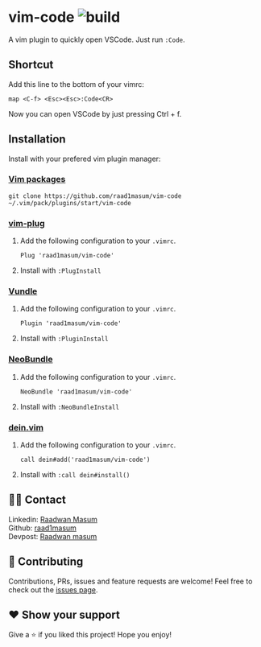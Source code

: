vim-code ![build](https://api.travis-ci.com/raad1masum/personal-site.svg?branch=master&status=passed)
========
A vim plugin to quickly open VSCode. Just run `:Code`.

Shortcut
--------
Add this line to the bottom of your vimrc:
```vim
map <C-f> <Esc><Esc>:Code<CR>
```
Now you can open VSCode by just pressing Ctrl + f.

Installation
------------
Install with your prefered vim plugin manager:

### [Vim packages][]
    git clone https://github.com/raad1masum/vim-code ~/.vim/pack/plugins/start/vim-code

### [vim-plug][]

1. Add the following configuration to your `.vimrc`.

       Plug 'raad1masum/vim-code'
        
2. Install with `:PlugInstall`

### [Vundle][]

1. Add the following configuration to your `.vimrc`.

       Plugin 'raad1masum/vim-code'
        
2. Install with `:PluginInstall`

### [NeoBundle][]

1. Add the following configuration to your `.vimrc`.

       NeoBundle 'raad1masum/vim-code'
        
2. Install with `:NeoBundleInstall`

### [dein.vim][]

1. Add the following configuration to your `.vimrc`.

       call dein#add('raad1masum/vim-code')
        
2. Install with `:call dein#install()`

[Vim packages]: https://vimhelp.org/repeat.txt.html#packages
[vim-plug]: https://github.com/junegunn/vim-plug
[Vundle]: https://github.com/VundleVim/Vundle.vim
[NeoBundle]: https://github.com/Shougo/neobundle.vim
[dein.vim]: https://github.com/Shougo/dein.vim

## 👨‍💻 Contact

Linkedin: [Raadwan Masum](https://www.linkedin.com/in/raadwan-masum-9147bb1a5)
<br>
Github: [raad1masum](https://github.com/raad1masum)
<br>
Devpost: [Raadwan masum](https://devpost.com/raad1masum)

## 🤝 Contributing

Contributions, PRs, issues and feature requests are welcome! Feel free to check out the [issues page](https://github.com/raad1masum/vim-code/issues). 

## ❤️ Show your support

Give a ⭐️ if you liked this project!
Hope you enjoy!
